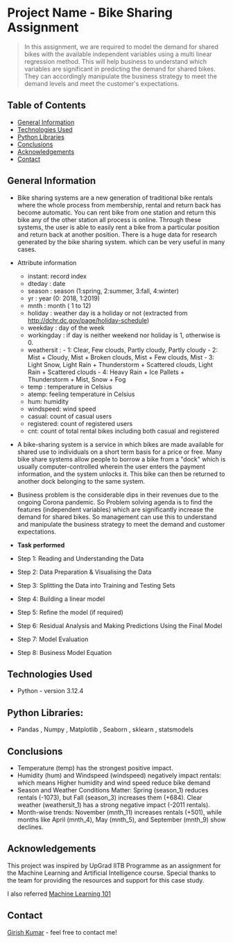 # Project Name - Bike Sharing Assignment
> In this assignment, we are required to model the demand for shared bikes with the available independent variables using a multi linear regression method. This will help business to understand which variables are significant in predicting the demand for shared bikes. They can accordingly manipulate the business strategy to meet the demand levels and meet the customer's expectations.

## Table of Contents
* [General Information](#general-information)
* [Technologies Used](#technologies-used)
* [Python Libraries](#python-libraries)
* [Conclusions](#conculsions)
* [Acknowledgements](#acknowledgements)
* [Contact](#contact)

## General Information
- Bike sharing systems are a new generation of traditional bike rentals where the whole process from membership, rental and return back has become      automatic. You can rent bike from one station and return this bike any of the other station all process is online. Through these systems, the user    is able to easily rent a bike from a particular position and return back at another position. There is a huge data for research generated by the      bike sharing system. which can be very useful in many cases. 
- Attribute information 
    - instant: record index
	- dteday : date
	- season : season (1:spring, 2:summer, 3:fall, 4:winter)
	- yr : year (0: 2018, 1:2019)
	- mnth : month ( 1 to 12)
	- holiday : weather day is a holiday or not (extracted from http://dchr.dc.gov/page/holiday-schedule)
	- weekday : day of the week
	- workingday : if day is neither weekend nor holiday is 1, otherwise is 0.
    - weathersit : 
            - 1: Clear, Few clouds, Partly cloudy, Partly cloudy
            - 2: Mist + Cloudy, Mist + Broken clouds, Mist + Few clouds, Mist
            - 3: Light Snow, Light Rain + Thunderstorm + Scattered clouds, Light Rain + Scattered clouds
            - 4: Heavy Rain + Ice Pallets + Thunderstorm + Mist, Snow + Fog
	- temp : temperature in Celsius
	- atemp: feeling temperature in Celsius
	- hum: humidity
	- windspeed: wind speed
	- casual: count of casual users
	- registered: count of registered users
	- cnt: count of total rental bikes including both casual and registered

- A bike-sharing system is a service in which bikes are made available for shared use to individuals on a short term basis for a price or free. Many bike share systems allow people to borrow a bike from a "dock" which is usually computer-controlled wherein the user enters the payment information, and the system unlocks it. This bike can then be returned to another dock belonging to the same system.

- Business problem is the considerable dips in their revenues due to the ongoing Corona pandemic. So Problem solving agenda is to find the features (independent variables) which are significantly increase the demand for shared bikes. So management can use this to understand and manipulate the business strategy to meet the demand and customer expectations. 

- **Task performed**
- Step 1: Reading and Understanding the Data
- Step 2: Data Preparation & Visualising the Data
- Step 3: Splitting the Data into Training and Testing Sets
- Step 4: Building a linear model
- Step 5: Refine the model (if required)
- Step 6: Residual Analysis and Making Predictions Using the Final Model
- Step 7: Model Evaluation
- Step 8: Business Model Equation

## Technologies Used
- Python - version 3.12.4

## Python Libraries: 
- Pandas , Numpy , Matplotlib , Seaborn , sklearn , statsmodels

## Conclusions

- Temperature (temp) has the strongest positive impact.
- Humidity (hum) and Windspeed (windspeed) negatively impact rentals: which means Higher humidity and wind speed reduce bike demand
- Season and Weather Conditions Matter: Spring (season_1) reduces rentals (-1073), but Fall (season_3) increases them (+684). Clear weather (weathersit_1) has a strong negative impact (-2011 rentals).
- Month-wise trends: November (mnth_11) increases rentals (+501), while months like April (mnth_4), May (mnth_5), and September (mnth_9) show declines.

## Acknowledgements
This project was inspired by UpGrad IITB Programme as an assignment for the Machine Learning and Artificial Intelligence course.
Special thanks to the team for providing the resources and support for this case study.

I also referred [Machine Learning 101](https://www.udemy.com/course/machine-learning-101-with-scikit-learn-and-stats-models/) 

## Contact
[Girish Kumar](https://github.com/ga898) - feel free to contact me!
